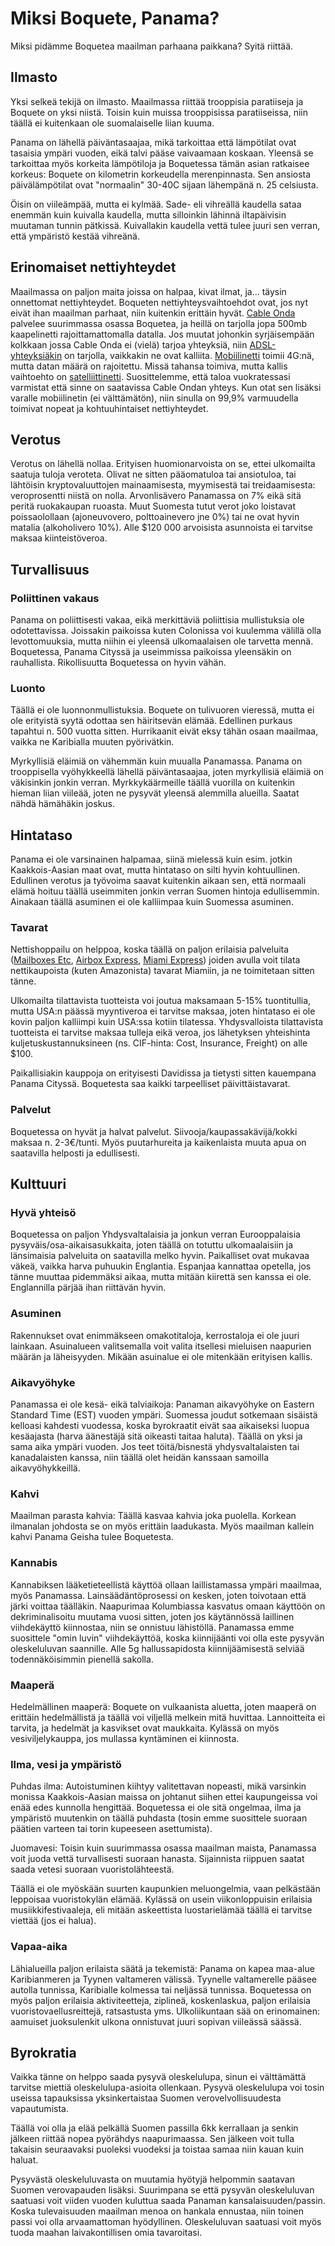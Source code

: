 # Miksi Boquete, Panama?

Miksi pidämme Boquetea maailman parhaana paikkana? Syitä riittää. 

## Ilmasto

Yksi selkeä tekijä on ilmasto. Maailmassa riittää trooppisia paratiiseja ja Boquete on yksi niistä. Toisin kuin muissa trooppisissa paratiiseissa, niin täällä ei kuitenkaan ole suomalaiselle liian kuuma.

Panama on lähellä päiväntasaajaa, mikä tarkoittaa että lämpötilat ovat tasaisia ympäri vuoden, eikä talvi pääse vaivaamaan koskaan. Yleensä se tarkoittaa myös korkeita lämpötiloja ja Boquetessa tämän asian ratkaisee korkeus: Boquete on kilometrin korkeudella merenpinnasta. Sen ansiosta päivälämpötilat ovat "normaalin" 30-40C sijaan lähempänä n. 25 celsiusta.

Öisin on viileämpää, mutta ei kylmää. Sade- eli vihreällä kaudella sataa enemmän kuin kuivalla kaudella, mutta silloinkin lähinnä iltapäivisin muutaman tunnin pätkissä. Kuivallakin kaudella vettä tulee juuri sen verran, että ympäristö kestää vihreänä.

## Erinomaiset nettiyhteydet

Maailmassa on paljon maita joissa on halpaa, kivat ilmat, ja... täysin onnettomat nettiyhteydet. Boqueten nettiyhteysvaihtoehdot ovat, jos nyt eivät ihan maailman parhaat, niin kuitenkin erittäin hyvät. [Cable Onda](https://www.cableonda.com/residencial/internet/internet) palvelee suurimmassa osassa Boquetea, ja heillä on tarjolla jopa 500mb kaapelinetti rajoittamattomalla datalla. Jos muutat johonkin syrjäisempään kolkkaan jossa Cable Onda ei (vielä) tarjoa yhteyksiä, niin [ADSL-yhteyksiäkin](http://internetactivo.com/internet-residencial/) on tarjolla, vaikkakin ne ovat kalliita. [Mobiilinetti](https://www.claro.com.pa/personas/servicios/servicios-moviles/prepago/planes-y-precios/) toimii 4G:nä, mutta datan määrä on rajoitettu. Missä tahansa toimiva, mutta kallis vaihtoehto on [satelliittinetti](http://www.ptpanama.com/). Suosittelemme, että taloa vuokratessasi varmistat että sinne on saatavissa Cable Ondan yhteys. Kun otat sen lisäksi varalle mobiilinetin (ei välttämätön), niin sinulla on 99,9% varmuudella toimivat nopeat ja kohtuuhintaiset nettiyhteydet.

## Verotus

Verotus on lähellä nollaa. Erityisen huomionarvoista on se, ettei ulkomailta saatuja tuloja veroteta. Olivat ne sitten pääomatuloa tai ansiotuloa, tai lähtöisin kryptovaluuttojen mainaamisesta, myymisestä tai treidaamisesta: veroprosentti niistä on nolla. Arvonlisävero Panamassa on 7% eikä sitä peritä ruokakaupan ruoasta. Muut Suomesta tutut verot joko loistavat poissaolollaan (ajoneuvovero, polttoainevero jne 0%) tai ne ovat hyvin matalia (alkoholivero 10%). Alle $120 000 arvoisista asunnoista ei tarvitse maksaa kiinteistöveroa. 

## Turvallisuus

### Poliittinen vakaus

Panama on poliittisesti vakaa, eikä merkittäviä poliittisia mullistuksia ole odotettavissa. Joissakin paikoissa kuten Colonissa voi kuulemma välillä olla levottomuuksia, mutta niihin ei yleensä ulkomaalaisen ole tarvetta mennä. Boquetessa, Panama Cityssä ja useimmissa paikoissa yleensäkin on rauhallista. Rikollisuutta Boquetessa on hyvin vähän.

### Luonto

Täällä ei ole luonnonmullistuksia. Boquete on tulivuoren vieressä, mutta ei ole erityistä syytä odottaa sen häiritsevän elämää. Edellinen purkaus tapahtui n. 500 vuotta sitten. Hurrikaanit eivät eksy tähän osaan maailmaa, vaikka ne Karibialla muuten pyörivätkin.

Myrkyllisiä eläimiä on vähemmän kuin muualla Panamassa. Panama on trooppisella vyöhykkeellä lähellä päiväntasaajaa, joten myrkyllisiä eläimiä on väkisinkin jonkin verran. Myrkkykäärmeille täällä vuorilla on kuitenkin hieman liian viileää, joten ne pysyvät yleensä alemmilla alueilla. Saatat nähdä hämähäkin joskus.

## Hintataso

Panama ei ole varsinainen halpamaa, siinä mielessä kuin esim. jotkin Kaakkois-Aasian maat ovat, mutta hintataso on silti hyvin kohtuullinen. Edullinen verotus ja työvoima saavat kuitenkin aikaan sen, että normaali elämä hoituu täällä useimmiten jonkin verran Suomen hintoja edullisemmin. Ainakaan täällä asuminen ei ole kalliimpaa kuin Suomessa asuminen.

### Tavarat

Nettishoppailu on helppoa, koska täällä on paljon erilaisia palveluita ([Mailboxes Etc](http://www.mbe-ca.com/), [Airbox Express](https://airbox.com.pa/eng/), [Miami Express](http://miamiexpress.com/home/)) joiden avulla voit tilata nettikaupoista (kuten Amazonista) tavarat Miamiin, ja ne toimitetaan sitten tänne.

Ulkomailta tilattavista tuotteista voi joutua maksamaan 5-15% tuontitullia, mutta USA:n päässä myyntiveroa ei tarvitse maksaa, joten hintataso ei ole kovin paljon kalliimpi kuin USA:ssa kotiin tilatessa. Yhdysvalloista tilattavista tuotteista ei tarvitse maksaa tulleja eikä veroa, jos lähetyksen yhteishinta kuljetuskustannuksineen (ns. CIF-hinta: Cost, Insurance, Freight) on alle $100. 

Paikallisiakin kauppoja on erityisesti Davidissa ja tietysti sitten kauempana Panama Cityssä. Boquetesta saa kaikki tarpeelliset päivittäistavarat.

### Palvelut

Boquetessa on hyvät ja halvat palvelut. Siivooja/kaupassakävijä/kokki maksaa n. 2-3€/tunti. Myös puutarhureita ja kaikenlaista muuta apua on saatavilla helposti ja edullisesti.

## Kulttuuri

### Hyvä yhteisö

Boquetessa on paljon Yhdysvaltalaisia ja jonkun verran Eurooppalaisia pysyväis/osa-aikaisasukkaita, joten täällä on totuttu ulkomaalaisiin ja länsimaisia palveluita on saatavilla melko hyvin. Paikalliset ovat mukavaa väkeä, vaikka harva puhuukin Englantia. Espanjaa kannattaa opetella, jos tänne muuttaa pidemmäksi aikaa, mutta mitään kiirettä sen kanssa ei ole. Englannilla pärjää ihan riittävän hyvin.

### Asuminen

Rakennukset ovat enimmäkseen omakotitaloja, kerrostaloja ei ole juuri lainkaan. Asuinalueen valitsemalla voit valita itsellesi mieluisen naapurien määrän ja läheisyyden. Mikään asuinalue ei ole mitenkään erityisen kallis.

### Aikavyöhyke

Panamassa ei ole kesä- eikä talviaikoja: Panaman aikavyöhyke on Eastern Standard Time (EST) vuoden ympäri. Suomessa joudut sotkemaan sisäistä kelloasi kahdesti vuodessa, koska byrokraatit eivät saa aikaiseksi luopua kesäajasta (harva äänestäjä sitä oikeasti taitaa haluta). Täällä on yksi ja sama aika ympäri vuoden. Jos teet töitä/bisnestä yhdysvaltalaisten tai kanadalaisten kanssa, niin täällä olet heidän kanssaan samoilla aikavyöhykkeillä.

### Kahvi

Maailman parasta kahvia: Täällä kasvaa kahvia joka puolella. Korkean ilmanalan johdosta se on myös erittäin laadukasta. Myös maailman kallein kahvi Panama Geisha tulee Boquetesta.

### Kannabis

Kannabiksen lääketieteellistä käyttöä ollaan laillistamassa ympäri maailmaa, myös Panamassa. Lainsäädäntöprosessi on kesken, joten toivotaan että järki voittaa täälläkin. Naapurimaa Kolumbiassa kasvatus omaan käyttöön on dekriminalisoitu muutama vuosi sitten, joten jos käytännössä laillinen viihdekäyttö kiinnostaa, niin se onnistuu lähistöllä. Panamassa emme suosittele "omin luvin" viihdekäyttöä, koska kiinnijäänti voi olla este pysyvän oleskeluluvan saannille. Alle 5g hallussapidosta kiinnijäämisestä selviää todennäköisimmin pienellä sakolla.

### Maaperä

Hedelmällinen maaperä: Boquete on vulkaanista aluetta, joten maaperä on erittäin hedelmällistä ja täällä voi viljellä melkein mitä huvittaa. Lannoitteita ei tarvita, ja hedelmät ja kasvikset ovat maukkaita. Kylässä on myös vesiviljelykauppa, jos mullassa kyntäminen ei kiinnosta.

### Ilma, vesi ja ympäristö

Puhdas ilma: Autoistuminen kiihtyy valitettavan nopeasti, mikä varsinkin monissa Kaakkois-Aasian maissa on johtanut siihen ettei kaupungeissa voi enää edes kunnolla hengittää. Boquetessa ei ole sitä ongelmaa, ilma ja ympäristö muutenkin on täällä puhdasta (tosin emme suosittele suoraan päätien varteen tai torin kupeeseen asettumista). 

Juomavesi: Toisin kuin suurimmassa osassa maailman maista, Panamassa voit juoda vettä turvallisesti suoraan hanasta. Sijainnista riippuen saatat saada vetesi suoraan vuoristolähteestä.

Täällä ei ole myöskään suurten kaupunkien meluongelmia, vaan pelkästään leppoisaa vuoristokylän elämää. Kylässä on usein viikonloppuisin erilaisia musiikkifestivaaleja, eli mitään askeettista luostarielämää täällä ei tarvitse viettää (jos ei halua).

### Vapaa-aika

Lähialueilla paljon erilaista säätä ja tekemistä: Panama on kapea maa-alue Karibianmeren ja Tyynen valtameren välissä. Tyynelle valtamerelle pääsee autolla tunnissa, Karibialle kolmessa tai neljässä tunnissa. Boquetessa on myös paljon erilaisia aktiviteetteja, ziplineä, koskenlaskua, paljon erilaisia vuoristovaellusreittejä, ratsastusta yms. Ulkoliikuntaan sää on erinomainen: aamuiset juoksulenkit ulkona onnistuvat juuri sopivan viileässä säässä.

## Byrokratia

Vaikka tänne on helppo saada pysyvä oleskelulupa, sinun ei välttämättä tarvitse miettiä oleskelulupa-asioita ollenkaan. Pysyvä oleskelulupa voi tosin useissa tapauksissa yksinkertaistaa Suomen verovelvollisuudesta vapautumista.

Täällä voi olla ja elää pelkällä Suomen passilla 6kk kerrallaan ja senkin jälkeen riittää nopea pyörähdys naapurimaassa. Sen jälkeen voit tulla takaisin seuraavaksi puoleksi vuodeksi ja toistaa samaa niin kauan kuin haluat.

Pysyvästä oleskeluluvasta on muutamia hyötyjä helpommin saatavan Suomen verovapauden lisäksi. Suurimpana se että pysyvän oleskeluluvan saatuasi voit viiden vuoden kuluttua saada Panaman kansalaisuuden/passin. Koska tulevaisuuden maailman menoa on hankala ennustaa, niin toinen passi voi olla arvaamattoman hyödyllinen. Oleskeluluvan saatuasi voit myös tuoda maahan laivakontillisen omia tavaroitasi.
